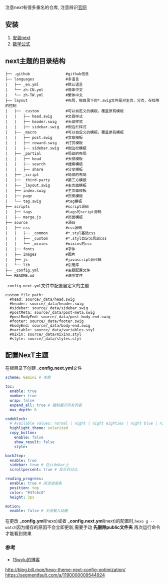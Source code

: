 注意next有很多重名的仓库, 注意辨识[官网](https://github.com/next-theme)

## 安装
1. [安装next](https://theme-next.js.org/docs/getting-started/#Hexo-Installation)
2. [数学公式](https://theme-next.js.org/docs/third-party-services/math-equations.html)

## next主题的目录结构
```
├── .github                #github信息
├── languages              #多语言
|   ├── _en.yml            #默认语言
|   └── zh-CN.yml          #简体中文
|   └── zh-TW.yml          #繁体中文
├── layout                 #布局，根目录下的*.swig文件是对主页，分页，存档等的控制
|   ├── _custom            #可以自定义的模板，覆盖原有模板
|   |   ├── head.swig      #文首样式
|   |   ├── header.swig    #头部样式
|   |   ├── sidebar.swig   #侧边栏样式
|   ├── _macro             #可以自定义的模板，覆盖原有模板
|   |   ├── post.swig      #文章模板
|   |   ├── reward.swig    #打赏模板
|   |   ├── sidebar.swig   #侧边栏模板
|   ├── _partial           #局部的布局
|   |   ├── head           #头部模板
|   |   ├── search         #搜索模板
|   |   ├── share          #分享模板
|   ├── _script            #局部的布局
|   ├── _third-party       #第三方模板
|   ├── _layout.swig       #主页面模板
|   ├── index.swig         #主页面模板
|   ├── page               #页面模板
|   └── tag.swig           #tag模板
├── scripts                #script源码
|   ├── tags               #tags的script源码
|   ├── marge.js           #页面模板
├── source                 #源码
|   ├── css                #css源码
|   |   ├── _common        #*.styl基础css
|   |   ├── _custom        #*.styl自定义局部css
|   |   └── _mixins        #mixins的css
|   ├── fonts              #字体
|   ├── images             #图片
|   ├── js                 #javascript源代码
|   └── lib                #引用库
├── _config.yml            #主题配置文件
└── README.md              #说明文件
```



`_config.next.yml`文件中配置自定义的主题
```
custom_file_path:
  #head: source/_data/head.swig
  #header: source/_data/header.swig
  #sidebar: source/_data/sidebar.swig
  #postMeta: source/_data/post-meta.swig
  #postBodyEnd: source/_data/post-body-end.swig
  #footer: source/_data/footer.swig
  #bodyEnd: source/_data/body-end.swig
  #variable: source/_data/variables.styl
  #mixin: source/_data/mixins.styl
  #style: source/_data/styles.styl
```

## 配置NexT主题

在根目录下创建 **_config.next.yml**文件

```yml
scheme: Gemini # 主题

toc:
  enable: true
  number: true
  wrap: false
  expand_all: true # 强制展开所有列表
  max_depth: 6

codeblock:
  # Available values: normal | night | night eighties | night blue | night bright | solarized | solarized dark | galactic
  highlight_theme: solarized
  copy_button:
    enable: false
    show_result: false
    style:

back2top:
  enable: true
  sidebar: true # 在sidebar上
  scrollpercent: true # 显示百分比

reading_progress:
  enable: true # 阅读进度条
  position: top
  color: "#37c6c0"
  height: 3px

motion:
  enable: false # 关闭载入动画
```

在更改 **_config.yml**(hexo)或者 **_config.next.yml**(next)的配置时,`hexo g --watch`因为缓存的原因不会立即更新,需要手动 **先删除public文件夹** 再次运行命令才能看到效果

### 参考
- [15wylu的博客](https://blog.csdn.net/qq_32767041/category_8927471.html)

http://blog.bill.moe/hexo-theme-next-config-optimization/
https://segmentfault.com/a/1190000009544924